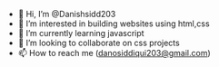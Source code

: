 - 👋 Hi, I’m @Danishsidd203
- 👀 I’m interested in building websites using html,css
- 🌱 I’m currently learning javascript
- 💞️ I’m looking to collaborate on css projects
- 📫 How to reach me (danosiddiqui203@gmail.com)

<!---
Danishsidd203/Danishsidd203 is a ✨ special ✨ repository because its `README.md` (this file) appears on your GitHub profile.
You can click the Preview link to take a look at your changes.
--->
